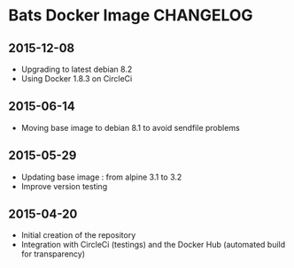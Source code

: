 # Bats Docker Image CHANGELOG

## 2015-12-08
* Upgrading to latest debian 8.2
* Using Docker 1.8.3 on CircleCi

## 2015-06-14
* Moving base image to debian 8.1 to avoid sendfile problems

## 2015-05-29
* Updating base image : from alpine 3.1 to 3.2
* Improve version testing

## 2015-04-20
* Initial creation of the repository
* Integration with CircleCi (testings) and the Docker Hub (automated build for transparency)
